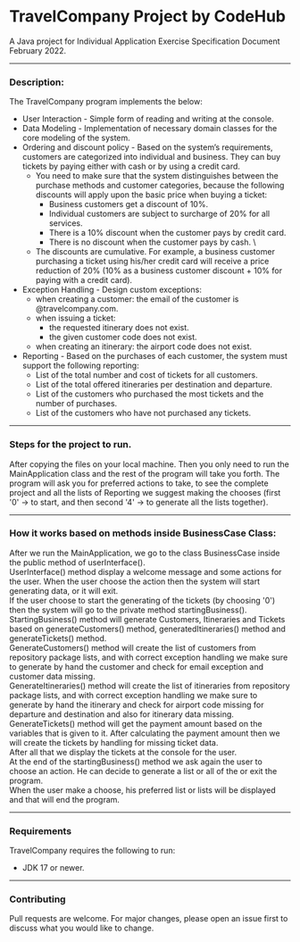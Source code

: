 # TravelCompany Project by CodeHub
A Java project for Individual Application Exercise Specification Document February 2022.

---
### Description: 
The TravelCompany program implements the below:
* User Interaction - Simple form of reading and writing at the console.
* Data Modeling - Implementation of necessary domain classes for the core modeling of the system.
* Ordering and discount policy - Based on the system’s requirements, customers are categorized into individual and business. They can buy tickets by paying either with cash or by using a credit card.
  * You need to make sure that the system distinguishes between the purchase methods and customer categories, because the following discounts will apply upon the basic price when buying a ticket:
    * Business customers get a discount of 10%.
    * Individual customers are subject to surcharge of 20% for all services.
    * There is a 10% discount when the customer pays by credit card.
    * There is no discount when the customer pays by cash. \
  * The discounts are cumulative. For example, a business customer purchasing a ticket using his/her credit card will receive a price reduction of 20% (10% as a business customer discount + 10% for paying with a credit card).
* Exception Handling - Design custom exceptions:
  * when creating a customer: the email of the customer is <whatever>@travelcompany.com.
  * when issuing a ticket: 
    * the requested itinerary does not exist.
    * the given customer code does not exist.
  * when creating an itinerary: the airport code does not exist.
* Reporting - Based on the purchases of each customer, the system must support the following reporting:
  * List of the total number and cost of tickets for all customers.
  * List of the total offered itineraries per destination and departure.
  * List of the customers who purchased the most tickets and the number of purchases.
  * List of the customers who have not purchased any tickets.

---
### Steps for the project to run.
After copying the files on your local machine. Then you only need to run the MainApplication class and the rest of 
the program will take you forth. The program will ask you for preferred actions to take, to see the complete project
and all the lists of Reporting we suggest making the chooses (first '0' -> to start, and then second '4' -> to generate
all the lists together).

---
### How it works based on methods inside BusinessCase Class:
After we run the MainApplication, we go to the class BusinessCase inside the public method of userInterface(). \
UserInterface() method display a welcome message and some actions for the user. When the user choose the action then the system will start generating
data, or it will exit. \
If the user choose to start the generating of the tickets (by choosing '0') then the system will go to the private
method startingBusiness(). \
StartingBusiness() method will generate Customers, Itineraries and Tickets based on generateCustomers() method, generatedItineraries() method and
generateTickets() method. \
GenerateCustomers() method will create the list of customers from repository package lists, and with correct exception handling
we make sure to generate by hand the customer and check for email exception and customer data missing. \
GenerateItineraries() method will create the list of itineraries from repository package lists, and with correct exception handling
we make sure to generate by hand the itinerary and check for airport code missing for departure and destination and also for itinerary data missing. \
GenerateTickets() method will get the payment amount based on the variables that is given to it. After calculating the payment amount then we will create the
tickets by handling for missing ticket data. \
After all that we display the tickets at the console for the user. \
At the end of the startingBusiness() method we ask again the user to choose an action. He can decide to generate a list or all of the or exit the program. \
When the user make a choose, his preferred list or lists will be displayed and that will end the program.

---
### Requirements
TravelCompany requires the following to run:
* JDK 17 or newer.

---
### Contributing
Pull requests are welcome. For major changes, please open an issue first to discuss what you would like to change.
